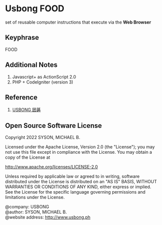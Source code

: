 # Usbong FOOD
set of reusable computer instructions that execute via the <b>Web Browser</b> 

## Keyphrase

FOOD

## Additional Notes
1) Javascript+ as ActionScript 2.0
2) PHP + CodeIgniter (version 3)

## Reference
1) [USBONG 囲碁](https://github.com/usbong/IGO)

## Open Source Software License
Copyright 2022 SYSON, MICHAEL B.

Licensed under the Apache License, Version 2.0 (the "License"); you may not use this file except in compliance with the License. You may obtain a copy of the License at

   http://www.apache.org/licenses/LICENSE-2.0
  
Unless required by applicable law or agreed to in writing, software distributed under the License is distributed on an "AS IS" BASIS, WITHOUT WARRANTIES OR CONDITIONS OF ANY KIND, either express or implied. See the License for the specific language governing permissions and limitations under the License.

@company: USBONG<br/>
@author: SYSON, MICHAEL B.<br/>
@website address: http://www.usbong.ph<br/>
